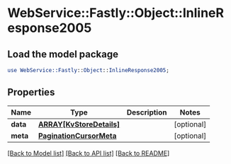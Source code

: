 # WebService::Fastly::Object::InlineResponse2005

## Load the model package
```perl
use WebService::Fastly::Object::InlineResponse2005;
```

## Properties
Name | Type | Description | Notes
------------ | ------------- | ------------- | -------------
**data** | [**ARRAY[KvStoreDetails]**](KvStoreDetails.md) |  | [optional] 
**meta** | [**PaginationCursorMeta**](PaginationCursorMeta.md) |  | [optional] 

[[Back to Model list]](../README.md#documentation-for-models) [[Back to API list]](../README.md#documentation-for-api-endpoints) [[Back to README]](../README.md)



